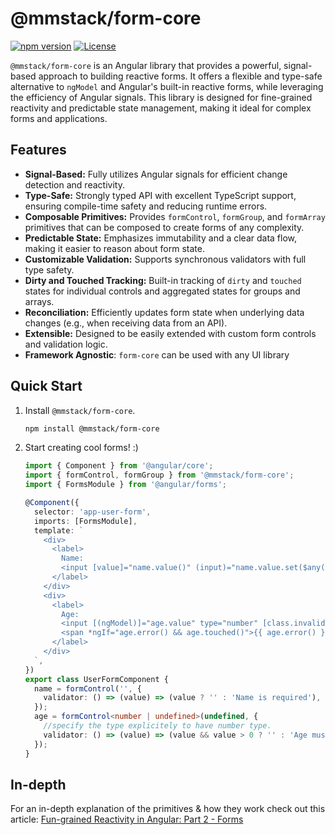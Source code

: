 # @mmstack/form-core

[![npm version](https://badge.fury.io/js/%40mmstack%2Fform-core.svg)](https://www.npmjs.com/package/@mmstack/form-core)
[![License](https://img.shields.io/badge/license-MIT-blue.svg)](https://github.com/mihajm/mmstack/blob/master/packages/form/core/LICENSE)

`@mmstack/form-core` is an Angular library that provides a powerful, signal-based approach to building reactive forms. It offers a flexible and type-safe alternative to `ngModel` and Angular's built-in reactive forms, while leveraging the efficiency of Angular signals. This library is designed for fine-grained reactivity and predictable state management, making it ideal for complex forms and applications.

## Features

- **Signal-Based:** Fully utilizes Angular signals for efficient change detection and reactivity.
- **Type-Safe:** Strongly typed API with excellent TypeScript support, ensuring compile-time safety and reducing runtime errors.
- **Composable Primitives:** Provides `formControl`, `formGroup`, and `formArray` primitives that can be composed to create forms of any complexity.
- **Predictable State:** Emphasizes immutability and a clear data flow, making it easier to reason about form state.
- **Customizable Validation:** Supports synchronous validators with full type safety.
- **Dirty and Touched Tracking:** Built-in tracking of `dirty` and `touched` states for individual controls and aggregated states for groups and arrays.
- **Reconciliation:** Efficiently updates form state when underlying data changes (e.g., when receiving data from an API).
- **Extensible:** Designed to be easily extended with custom form controls and validation logic.
- **Framework Agnostic**: `form-core` can be used with any UI library

## Quick Start

1.  Install `@mmstack/form-core`.

    ```bash
    npm install @mmstack/form-core
    ```

2.  Start creating cool forms! :)

    ```typescript
    import { Component } from '@angular/core';
    import { formControl, formGroup } from '@mmstack/form-core';
    import { FormsModule } from '@angular/forms';

    @Component({
      selector: 'app-user-form',
      imports: [FormsModule],
      template: `
        <div>
          <label>
            Name:
            <input [value]="name.value()" (input)="name.value.set($any($event.target).value)" [class.invalid]="name.error() && name.touched()" (blur)="name.markAsTouched()" />
          </label>
        </div>
        <div>
          <label>
            Age:
            <input [(ngModel)]="age.value" type="number" [class.invalid]="age.error() && age.touched()" (blur)="age.markAsTouched()" />
            <span *ngIf="age.error() && age.touched()">{{ age.error() }}</span>
          </label>
        </div>
      `,
    })
    export class UserFormComponent {
      name = formControl('', {
        validator: () => (value) => (value ? '' : 'Name is required'),
      });
      age = formControl<number | undefined>(undefined, {
        //specify the type explicitely to have number type.
        validator: () => (value) => (value && value > 0 ? '' : 'Age must be a positive number'),
      });
    }
    ```

## In-depth

For an in-depth explanation of the primitives & how they work check out this article: [Fun-grained Reactivity in Angular: Part 2 - Forms](https://dev.to/mihamulec/fun-grained-reactivity-in-angular-part-2-forms-e84)
